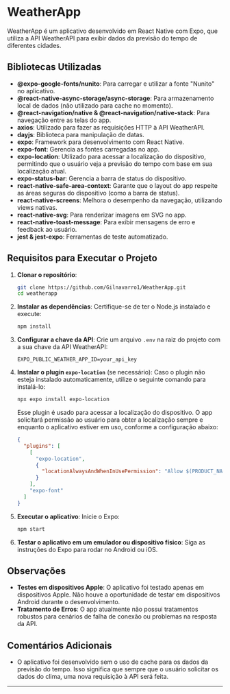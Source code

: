 ﻿# WeatherApp

WeatherApp é um aplicativo desenvolvido em React Native com Expo, que utiliza a API WeatherAPI para exibir dados da previsão do tempo de diferentes cidades.

## Bibliotecas Utilizadas

- **@expo-google-fonts/nunito**: Para carregar e utilizar a fonte "Nunito" no aplicativo.
- **@react-native-async-storage/async-storage**: Para armazenamento local de dados (não utilizado para cache no momento).
- **@react-navigation/native & @react-navigation/native-stack**: Para navegação entre as telas do app.
- **axios**: Utilizado para fazer as requisições HTTP à API WeatherAPI.
- **dayjs**: Biblioteca para manipulação de datas.
- **expo**: Framework para desenvolvimento com React Native.
- **expo-font**: Gerencia as fontes carregadas no app.
- **expo-location**: Utilizado para acessar a localização do dispositivo, permitindo que o usuário veja a previsão do tempo com base em sua localização atual.
- **expo-status-bar**: Gerencia a barra de status do dispositivo.
- **react-native-safe-area-context**: Garante que o layout do app respeite as áreas seguras do dispositivo (como a barra de status).
- **react-native-screens**: Melhora o desempenho da navegação, utilizando views nativas.
- **react-native-svg**: Para renderizar imagens em SVG no app.
- **react-native-toast-message**: Para exibir mensagens de erro e feedback ao usuário.
- **jest & jest-expo**: Ferramentas de teste automatizado.

## Requisitos para Executar o Projeto

1. **Clonar o repositório**:
   ```bash
   git clone https://github.com/Gilnavarro1/WeatherApp.git
   cd weatherapp
   ```

2. **Instalar as dependências**:
   Certifique-se de ter o Node.js instalado e execute:
   ```bash
   npm install
   ```

3. **Configurar a chave da API**:
   Crie um arquivo `.env` na raiz do projeto com a sua chave da API WeatherAPI:
   ```
   EXPO_PUBLIC_WEATHER_APP_ID=your_api_key
   ```

4. **Instalar o plugin `expo-location`** (se necessário):
   Caso o plugin não esteja instalado automaticamente, utilize o seguinte comando para instalá-lo:
   ```bash
   npx expo install expo-location
   ```
   Esse plugin é usado para acessar a localização do dispositivo. O app solicitará permissão ao usuário para obter a localização sempre e enquanto o aplicativo estiver em uso, conforme a configuração abaixo:
   ```json
   {
     "plugins": [
       [
         "expo-location",
         {
           "locationAlwaysAndWhenInUsePermission": "Allow $(PRODUCT_NAME) to use your location."
         }
       ],
       "expo-font"
     ]
   }
   ```

5. **Executar o aplicativo**:
   Inicie o Expo:
   ```bash
   npm start
   ```

6. **Testar o aplicativo em um emulador ou dispositivo físico**:
   Siga as instruções do Expo para rodar no Android ou iOS.

## Observações

- **Testes em dispositivos Apple**: O aplicativo foi testado apenas em dispositivos Apple. Não houve a oportunidade de testar em dispositivos Android durante o desenvolvimento.
- **Tratamento de Erros**: O app atualmente não possui tratamentos robustos para cenários de falha de conexão ou problemas na resposta da API.

## Comentários Adicionais

- O aplicativo foi desenvolvido sem o uso de cache para os dados da previsão do tempo. Isso significa que sempre que o usuário solicitar os dados do clima, uma nova requisição à API será feita.
  
---
